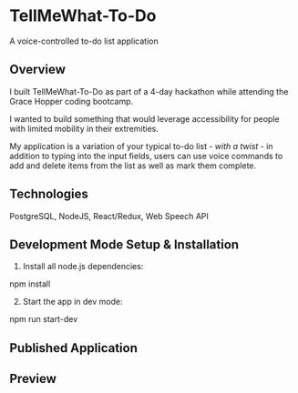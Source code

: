# TellMeWhat-To-Do

A voice-controlled to-do list application

## Overview
I built TellMeWhat-To-Do as part of a 4-day hackathon while attending the Grace Hopper coding bootcamp.

I wanted to build something that would leverage accessibility for people with limited mobility in their extremities.

My application is a variation of your typical to-do list - *with a twist* - in addition to typing into the input fields, users can use voice commands to add and delete items from the list as well as mark them complete.

## Technologies

PostgreSQL, NodeJS, React/Redux, Web Speech API

## Development Mode Setup & Installation

1. Install all node.js dependencies:

  npm install

2. Start the app in dev mode:

  npm run start-dev


## Published Application

## Preview
